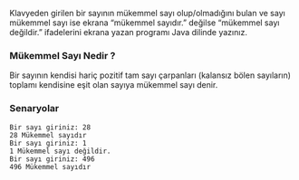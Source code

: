 Klavyeden girilen bir sayının mükemmel sayı olup/olmadığını bulan ve sayı 
mükemmel sayı ise ekrana “mükemmel sayıdır.” değilse “mükemmel sayı değildir.” 
ifadelerini ekrana yazan programı Java dilinde yazınız.

### Mükemmel Sayı Nedir ?

Bir sayının kendisi hariç pozitif tam sayı çarpanları (kalansız bölen sayıların) toplamı kendisine eşit olan sayıya mükemmel sayı denir.

### Senaryolar

    Bir sayı giriniz: 28
    28 Mükemmel sayıdır
    Bir sayı giriniz: 1
    1 Mükemmel sayı değildir.
    Bir sayı giriniz: 496
    496 Mükemmel sayıdır
